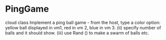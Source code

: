 # PingGame
cloud class
Implement a ping ball game -  from the host, type a color option: yellow ball displayed in vm1, red in vm 2, blue in vm 3.  (ii) specify number of balls and it should show.  (iii) use Rand () to make a swarm of balls etc.
